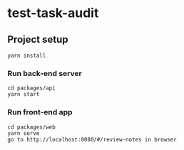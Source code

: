 # test-task-audit

## Project setup
```
yarn install
```

### Run back-end server
```
cd packages/api
yarn start
```

### Run front-end app
```
cd packages/web
yarn serve
go to http://localhost:8080/#/review-notes in browser
```

